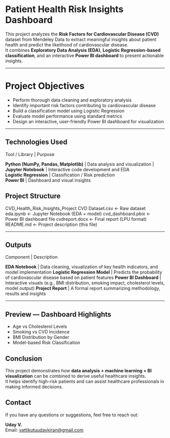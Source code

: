 # Patient Health Risk Insights Dashboard

This project analyzes the **Risk Factors for Cardiovascular Disease (CVD)** dataset from Mendeley Data to extract meaningful insights about patient health and predict the likelihood of cardiovascular disease.  
It combines **Exploratory Data Analysis (EDA)**, **Logistic Regression-based classification**, and an interactive **Power BI dashboard** to present actionable insights.

---

 # Project Objectives

- Perform thorough data cleaning and exploratory analysis  
- Identify important risk factors contributing to cardiovascular disease  
- Build a classification model using Logistic Regression  
- Evaluate model performance using standard metrics  
- Design an interactive, user-friendly Power BI dashboard for visualization  

---

##  Technologies Used

 Tool / Library          | Purpose                                     

 **Python (NumPy, Pandas, Matplotlib)** | Data analysis and visualization             |
 **Jupyter Notebook**    | Interactive code development and EDA        
 **Logistic Regression** | Classification / Risk prediction            
 **Power BI**            | Dashboard and visual insights               



##  Project Structure


 CVD_Health_Risk_Insights_Project
 CVD Dataset.csv          <- Raw dataset eda.ipynb                <- Jupyter Notebook (EDA + model) cvd_dashboard.pbix       <- Power BI dashboard file cvdreport.docx           <- Final report (LPU format) README.md                <- Project description (this file)

---

##  Outputs

 Component                  | Description 

 **EDA Notebook**          | Data cleaning, visualization of key health indicators, and model implementation 
 **Logistic Regression Model** | Predicts the probability of cardiovascular disease based on patient features 
 **Power BI Dashboard**    | Interactive visuals (e.g., BMI distribution, smoking impact, cholesterol levels, model output) 
 **Project Report**        | A formal report summarizing methodology, results and insights 

---

##  Preview — Dashboard Highlights

- Age vs Cholesterol Levels  
- Smoking vs CVD Incidence  
- BMI Distribution by Gender  
- Model-based Risk Classification  



##  Conclusion

This project demonstrates how **data analysis + machine learning + BI visualization** can be combined to derive useful healthcare insights.  
It helps identify high-risk patients and can assist healthcare professionals in making informed decisions.



##  Contact

If you have any questions or suggestions, feel free to reach out:

**Uday V.**  
 Email: vattikutuudaykiran@gmail.com